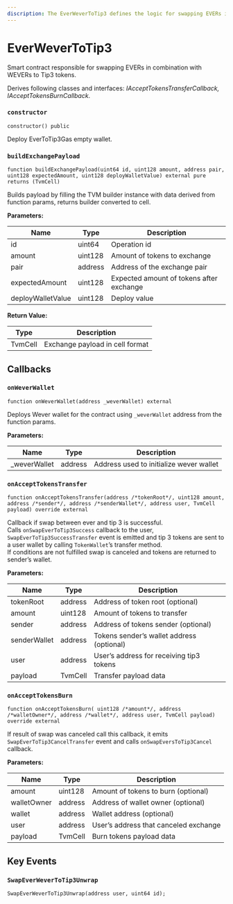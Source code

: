 ```yaml
---
discription: The EverWeverToTip3 defines the logic for swapping EVERs in combination with WEVERs to Tip3 tokens.
---
```


# EverWeverToTip3

Smart contract responsible for swapping EVERs in combination with WEVERs to Tip3 tokens.

Derives following classes and interfaces: *IAcceptTokensTransferCallback, IAcceptTokensBurnCallback*.

### **`constructor`** 

```
constructor() public
```

Deploy EverToTip3Gas empty wallet.

### **`buildExchangePayload`** 

```
function buildExchangePayload(uint64 id, uint128 amount, address pair, uint128 expectedAmount, uint128 deployWalletValue) external pure returns (TvmCell)
```

Builds payload by filling the TVM builder instance with data derived from function params, returns builder converted to cell.

**Parameters:**

| Name              | Type    | Description                              |
|-------------------|---------|------------------------------------------|
| id                | uint64  | Operation id                             |
| amount            | uint128 | Amount of tokens to exchange             |
| pair              | address | Address of the exchange pair             |
| expectedAmount    | uint128 | Expected amount of tokens after exchange |
| deployWalletValue | uint128 | Deploy value                             |

**Return Value:**

| Type    | Description                     |
|---------|---------------------------------|
| TvmCell | Exchange payload in cell format |

## Callbacks

### **`onWeverWallet`** 

```
function onWeverWallet(address _weverWallet) external
```

Deploys Wever wallet for the contract using `_weverWallet` address from the function params.

**Parameters:**

| Name         | Type    | Description                             |
|--------------|---------|-----------------------------------------|
| _weverWallet | address | Address used to initialize wever wallet |

### **`onAcceptTokensTransfer`** 

```
function onAcceptTokensTransfer(address /*tokenRoot*/, uint128 amount, address /*sender*/, address /*senderWallet*/, address user, TvmCell payload) override external
```

Callback if swap between ever and tip 3 is successful.  
Calls `onSwapEverToTip3Success` callback to the user, `SwapEverToTip3SuccessTransfer` event is emitted and tip 3 tokens are sent to a user wallet by calling `TokenWallet`’s transfer method.  
If conditions are not fulfilled swap is canceled and tokens are returned to sender’s wallet.

**Parameters:**

| Name         | Type    | Description                               |
|--------------|---------|-------------------------------------------|
| tokenRoot    | address | Address of token root (optional)          |
| amount       | uint128 | Amount of tokens to transfer              |
| sender       | address | Address of tokens sender (optional)       |
| senderWallet | address | Tokens sender’s wallet address (optional) |
| user         | address | User’s address for receiving tip3 tokens  |
| payload      | TvmCell | Transfer payload data                     |

### **`onAcceptTokensBurn`** 

```
function onAcceptTokensBurn( uint128 /*amount*/, address /*walletOwner*/, address /*wallet*/, address user, TvmCell payload) override external
```

If result of swap was canceled call this callback, it emits `SwapEverToTip3CancelTransfer` event and calls `onSwapEversToTip3Cancel` callback.

**Parameters:**

| Name        | Type    | Description                            |
|-------------|---------|----------------------------------------|
| amount      | uint128 | Amount of tokens to burn (optional)    |
| walletOwner | address | Address of wallet owner (optional)     |
| wallet      | address | Wallet address (optional)              |
| user        | address | User’s address that canceled exchange  |
| payload     | TvmCell | Burn tokens payload data               |

## Key Events

### **`SwapEverWeverToTip3Unwrap`**

```
SwapEverWeverToTip3Unwrap(address user, uint64 id);
```